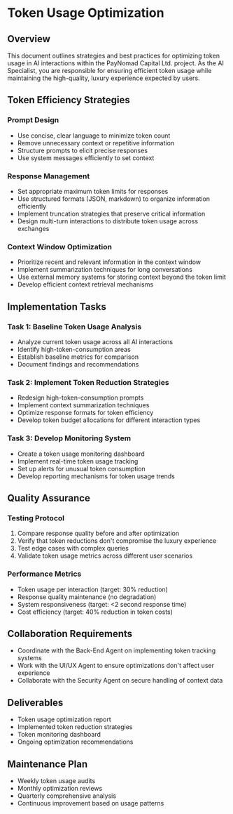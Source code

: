 # Token Usage Optimization

## Overview

This document outlines strategies and best practices for optimizing token usage in AI interactions within the PayNomad Capital Ltd. project. As the AI Specialist, you are responsible for ensuring efficient token usage while maintaining the high-quality, luxury experience expected by users.

## Token Efficiency Strategies

### Prompt Design
- Use concise, clear language to minimize token count
- Remove unnecessary context or repetitive information
- Structure prompts to elicit precise responses
- Use system messages efficiently to set context

### Response Management
- Set appropriate maximum token limits for responses
- Use structured formats (JSON, markdown) to organize information efficiently
- Implement truncation strategies that preserve critical information
- Design multi-turn interactions to distribute token usage across exchanges

### Context Window Optimization
- Prioritize recent and relevant information in the context window
- Implement summarization techniques for long conversations
- Use external memory systems for storing context beyond the token limit
- Develop efficient context retrieval mechanisms

## Implementation Tasks

### Task 1: Baseline Token Usage Analysis
- Analyze current token usage across all AI interactions
- Identify high-token-consumption areas
- Establish baseline metrics for comparison
- Document findings and recommendations

### Task 2: Implement Token Reduction Strategies
- Redesign high-token-consumption prompts
- Implement context summarization techniques
- Optimize response formats for token efficiency
- Develop token budget allocations for different interaction types

### Task 3: Develop Monitoring System
- Create a token usage monitoring dashboard
- Implement real-time token usage tracking
- Set up alerts for unusual token consumption
- Develop reporting mechanisms for token usage trends

## Quality Assurance

### Testing Protocol
1. Compare response quality before and after optimization
2. Verify that token reductions don't compromise the luxury experience
3. Test edge cases with complex queries
4. Validate token usage metrics across different user scenarios

### Performance Metrics
- Token usage per interaction (target: 30% reduction)
- Response quality maintenance (no degradation)
- System responsiveness (target: <2 second response time)
- Cost efficiency (target: 40% reduction in token costs)

## Collaboration Requirements

- Coordinate with the Back-End Agent on implementing token tracking systems
- Work with the UI/UX Agent to ensure optimizations don't affect user experience
- Collaborate with the Security Agent on secure handling of context data

## Deliverables

- Token usage optimization report
- Implemented token reduction strategies
- Token monitoring dashboard
- Ongoing optimization recommendations

## Maintenance Plan

- Weekly token usage audits
- Monthly optimization reviews
- Quarterly comprehensive analysis
- Continuous improvement based on usage patterns
